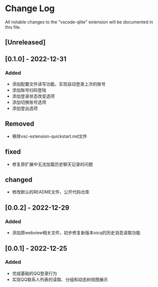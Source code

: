 # Change Log

All notable changes to the "vscode-qlite" extension will be documented in this file.

## [Unreleased]

## [0.1.0] - 2022-12-31

### Added
- 添加配置文件读写功能，实现自动登录上次的账号
- 添加账号扫码登陆
- 添加登录状态改变选项
- 添加切换账号选项
- 添加登出选项

## Removed
- 移除vsc-extension-quickstart.md文件

## fixed
- 修复原扩展中无法加载历史聊天记录的问题

## changed
- 修改默认的README文件，公开代码仓库

## [0.0.2] - 2022-12-29

### Added
- 添加原webview相关文件，初步修复新版本oicq的历史消息读取功能

## [0.0.1] - 2022-12-25

### Added
- 完成基础的QQ登录行为
- 实现QQ联系人列表的读取、分组和动态树视图展示

